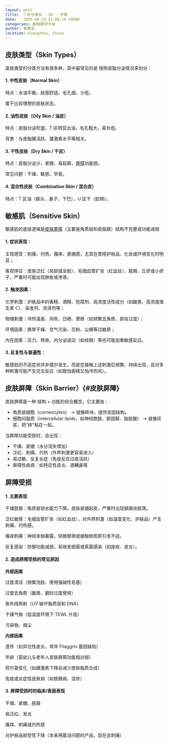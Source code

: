 ```yaml
---
layout: post
title:  个护与美妆 - 02 - 字典
date:   2025-08-23 21:08:14 +0800
categories: 崔BB教学大纲
author: 崔秉龙
location: Guangzhou, China
---
```


## 皮肤类型（Skin Types）

皮肤类型的分类方法有很多种，其中最常见的是 按照皮脂分泌情况来划分：

#### 1. 中性皮肤（Normal Skin）

特点：水油平衡，肤感舒适，毛孔细，少痘。

属于比较理想的皮肤状态。

#### 2. 油性皮肤（Oily Skin / 油皮）

特点：皮脂分泌旺盛，T 区明显出油，毛孔粗大，易长痘。

背景：与皮脂腺活跃、雄激素水平等相关。

#### 3. 干性皮肤（Dry Skin / 干皮）

特点：皮脂分泌少，紧绷、易起屑，[屏障](#皮肤屏障)功能弱。

常见问题：干燥、敏感、早衰。

#### 4. 混合性皮肤（Combination Skin / 混合皮）

特点：T 区油（额头、鼻子、下巴），U 区干（脸颊）。


## 敏感肌（Sensitive Skin）

敏感肌的底层逻辑是[皮肤屏障](#皮肤屏障)（主要是角质层和皮脂膜）结构不完整或功能减弱

#### 1. 症状表现：

主观感受：刺痛、灼热、瘙痒、紧绷感，尤其在使用护肤品、化妆或环境变化时明显；

客观体征：皮肤泛红（局部或全脸）、毛细血管扩张（红血丝）、脱屑、丘疹或小疹子，严重时可能出现肿胀或渗液。

#### 2. 触发因素：

化学刺激：护肤品中的香精、酒精、防腐剂、高浓度活性成分（如酸类、高浓度维生素 C）、染发剂、洗涤剂等；

物理刺激：冷热温差、风吹、日晒、摩擦（如频繁去角质、卸妆过度）；

环境因素：换季干燥、空气污染、花粉、尘螨等过敏原；

内在因素：压力、熬夜、内分泌波动（如经期）等也可能加重敏感反应。

#### 3. 反复性与普遍性：

敏感肌的不适症状并非偶尔发生，而是在接触上述刺激后频繁、持续出现，且对多种刺激可能产生交叉反应（如既怕香精又怕冷热风）。

## 皮肤屏障（Skin Barrier）{#皮肤屏障}

皮肤屏障是一种 结构 + 功能的综合概念，它主要由：
- 角质层细胞（corneocytes） → 就像砖块，提供坚固结构。
- 细胞间脂质（intercellular lipids，如神经酰胺、胆固醇、脂肪酸） → 就像灰浆，把“砖”粘在一起。

当屏障功能受损时，会出现：
- 干燥、紧绷（水分流失增加）
- 泛红、刺痛、灼热（外界刺激更容易进入）
- 易过敏、反复炎症（免疫反应过度活跃）
- 屏障性疾病：如特应性皮炎、酒糟鼻等

## 屏障受损

#### 1. 主要表现

干燥脱屑：角质层锁水能力下降，皮肤紧绷起皮，严重时出现鳞屑状脱落。

泛红敏感：毛细血管扩张（如红血丝），对外界刺激（如温度变化、护肤品）产生刺痛、灼热感。

瘙痒刺痛：神经末梢暴露，轻微摩擦或接触物质即引发不适。

反复感染：防御功能减弱，易继发细菌或真菌感染（如痤疮、皮炎）。

#### 2. 造成屏障受损的常见原因

**外部因素**

过度清洁（频繁洗脸、使用强碱性皂基）

过度去角质（酸类、磨砂过度使用）

紫外线照射（UV 破坏脂质层和 DNA）

干燥气候（低湿度环境下 TEWL 升高）

污染物、烟尘

**内部因素**

遗传（如异位性皮炎，常伴 Filaggrin 基因缺陷）

年龄（婴幼儿与老年人皮肤屏障功能相对弱）

荷尔蒙变化（如雌激素下降会减少皮肤脂质合成）

免疫或炎症性皮肤病（如银屑病、湿疹）

#### 3. 屏障受损时的临床/表面表现

干燥、紧绷、脱屑

易泛红、发炎

瘙痒、刺痛或灼热感

对护肤品耐受性下降（本来用着没问题的产品，现在会刺痛）